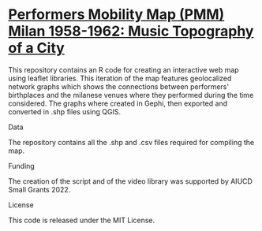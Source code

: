 # <a href="https://musictopography.github.io/Milan_1958_1962_pmm/Milan_1958_1962_pmm.html"> Performers Mobility Map (PMM) Milan 1958-1962: Music Topography of a City</a>

This repository contains an R code for creating an interactive web map using leaflet libraries. This iteration of the map features geolocalized network graphs which shows the connections between performers' birthplaces and the milanese venues where they performed during
the time considered. The graphs where created in Gephi, then exported and converted in .shp files using QGIS.

Data

The repository contains all the .shp and .csv files required for compiling the map.

Funding

The creation of the script and of the video library was supported by AIUCD Small Grants 2022.

License

This code is released under the MIT License.